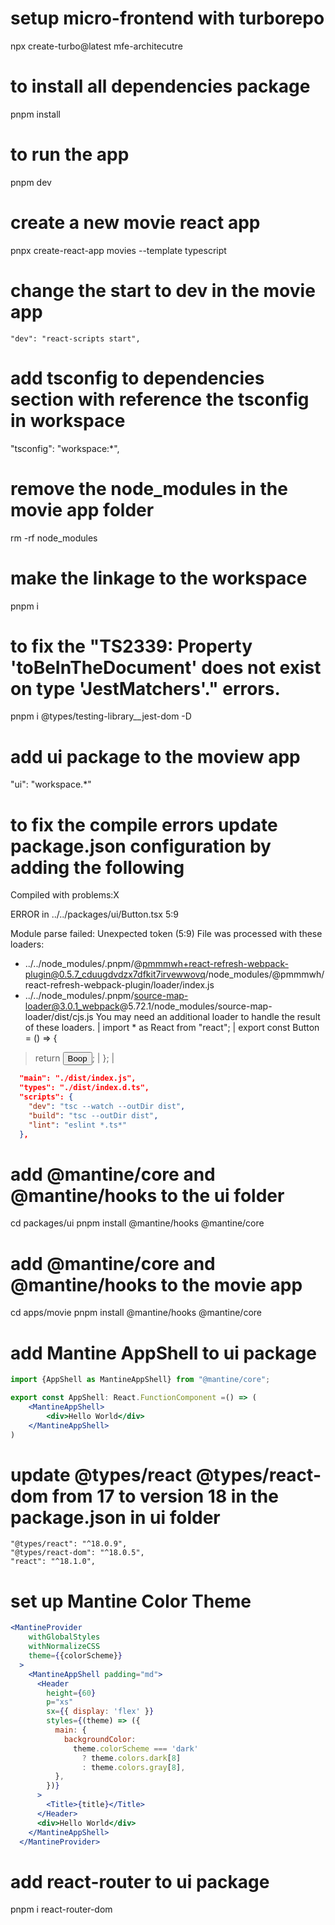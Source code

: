 # setup micro-frontend with turborepo

npx create-turbo@latest mfe-architecutre

# to install all dependencies package
pnpm install 

# to run the app

pnpm dev

# create a new movie react app

pnpx create-react-app movies --template typescript

# change the start to dev in the movie app
    "dev": "react-scripts start",

# add tsconfig to dependencies section with reference the tsconfig in workspace 
 "tsconfig": "workspace:*",

 # remove the node_modules in the movie app folder
 rm -rf node_modules

 # make the linkage to the workspace

 pnpm i

 # to fix the "TS2339: Property 'toBeInTheDocument' does not exist on type 'JestMatchers<HTMLElement>'." errors.

pnpm i @types/testing-library__jest-dom -D


# add ui package to the moview app

"ui": "workspace.*"


# to fix the compile errors update package.json configuration by adding the following 
Compiled with problems:X

ERROR in ../../packages/ui/Button.tsx 5:9

Module parse failed: Unexpected token (5:9)
File was processed with these loaders:
 * ../../node_modules/.pnpm/@pmmmwh+react-refresh-webpack-plugin@0.5.7_cduugdvdzx7dfkit7irvewwovq/node_modules/@pmmmwh/react-refresh-webpack-plugin/loader/index.js
 * ../../node_modules/.pnpm/source-map-loader@3.0.1_webpack@5.72.1/node_modules/source-map-loader/dist/cjs.js
You may need an additional loader to handle the result of these loaders.
| import * as React from "react";
| export const Button = () => {
>   return <button>Boop</button>;
| };
| 

```json
  "main": "./dist/index.js",
  "types": "./dist/index.d.ts",
  "scripts": {
    "dev": "tsc --watch --outDir dist",
    "build": "tsc --outDir dist",
    "lint": "eslint *.ts*"
  },

```

# add @mantine/core and @mantine/hooks to the ui folder
cd packages/ui
pnpm install @mantine/hooks @mantine/core

# add @mantine/core and @mantine/hooks to the movie app
cd apps/movie
pnpm install @mantine/hooks @mantine/core

# add Mantine AppShell to ui package

``` jsx
import {AppShell as MantineAppShell} from "@mantine/core";

export const AppShell: React.FunctionComponent =() => (
    <MantineAppShell>
        <div>Hello World</div>
    </MantineAppShell>
)
```

# update @types/react @types/react-dom from 17 to version 18 in the package.json in ui folder

    "@types/react": "^18.0.9",
    "@types/react-dom": "^18.0.5",
    "react": "^18.1.0",


# set up Mantine Color Theme

```jsx harmony
<MantineProvider
    withGlobalStyles 
    withNormalizeCSS 
    theme={{colorScheme}}
  >
    <MantineAppShell padding="md">
      <Header
        height={60}
        p="xs"
        sx={{ display: 'flex' }}
        styles={(theme) => ({
          main: {
            backgroundColor:
              theme.colorScheme === 'dark'
                ? theme.colors.dark[8]
                : theme.colors.gray[8],
          },
        })}
      >
        <Title>{title}</Title>
      </Header>
      <div>Hello World</div>
    </MantineAppShell>
  </MantineProvider>

```

# add react-router to ui package

pnpm i react-router-dom








